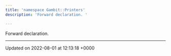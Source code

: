 ```yaml
---
title: 'namespace Gambit::Printers'
description: 'Forward declaration. '

---
```







Forward declaration. 






-------------------------------

Updated on 2022-08-01 at 12:13:18 +0000